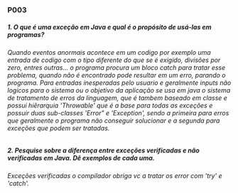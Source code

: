 ### P003 ###


##### *1. O que é uma exceção em Java e qual é o propósito de usá-las em programas?* #####

###### Quando eventos anormais acontece em um codigo por exemplo uma entrada de codigo com o tipo diferente do que se é exigido, divisões por zero, entres outras... o programa procura um bloco catch para tratar esse problema, quando não é encontrado pode resultar em um erro, parando o programa. Para entradas inesperadas pelo usuario e geralmente inputs não logicos para o sistema ou o objetivo da aplicação se usa em java o sistema de tratamento de erros  da linguagem, que é tambem baseado em classe e possui hiêrarquia 'Throwable' que é a base para todas as exceções e possuir duas sub-classes 'Error" e 'Exception', sendo a primeira para erros que geralmente o programa não conseguir solucionar e a segunda para exceções que podem ser tratadas. #######


##### *2. Pesquise sobre a diferença entre exceções verificadas e não verificadas em Java. Dê exemplos de cada uma.* #####


###### Exceções verificadas o compilador obriga vc a tratar os error com 'try' e 'catch'. ######

~~~ java

